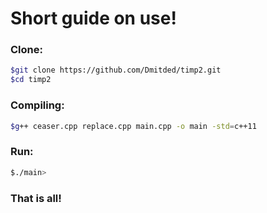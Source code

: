 # Short guide on use!

### Clone:

```sh
$git clone https://github.com/Dmitded/timp2.git
$cd timp2
```

### Compiling:

```sh
$g++ ceaser.cpp replace.cpp main.cpp -o main -std=c++11
```

### Run:

```sh
$./main>
```

### That is all!
